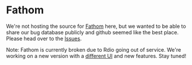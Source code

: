 # Fathom

We're not hosting the source for [Fathom](http://www.letsfathom.com) here, but we wanted to be able to share our bug database publicly and github seemed like the best place. Please head over to the [Issues](https://github.com/pixfabrik/fathom/issues). 

Note: Fathom is currently broken due to Rdio going out of service. We're working on a new version with a [different UI](http://letsfathom/com/v2) and new features. Stay tuned! 
